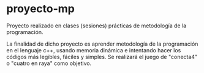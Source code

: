 # proyecto-mp
Proyecto realizado en clases (sesiones) prácticas de metodología de la programación.

La finalidad de dicho proyecto es aprender metodología de la programación en el lenguaje c++, usando memoria dinámica e intentando hacer los códigos más legibles, fáciles y simples.
Se realizará el juego de "conecta4" o "cuatro en raya" como objetivo.